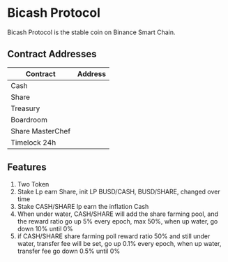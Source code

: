 # Bicash Protocol

Bicash Protocol is the stable coin on Binance Smart Chain. 

## Contract Addresses
| Contract  | Address |
| ------------- | ------------- |
| Cash | [](https://etherscan.io/token/) |
| Share  | [](https://etherscan.io/token/) |
| Treasury | [](https://etherscan.io/address/) |
| Boardroom | [](https://etherscan.io/address/) |
| Share MasterChef | [](https://etherscan.io/address/) |
| Timelock 24h | [](https://etherscan.io/address/#code) |

## Features
1. Two Token
2. Stake Lp earn Share, init LP BUSD/CASH, BUSD/SHARE, changed over time
3. Stake CASH/SHARE lp earn the inflation Cash
4. When under water, CASH/SHARE will add the share farming pool, and the reward ratio go up 5% every epoch, max 50%, when up water, go down 10% until 0%
5. if CASH/SHARE share farming poll reward ratio 50% and still under water, transfer fee will be set, go up 0.1% every epoch, when up water, transfer fee go down 0.5% until 0%
